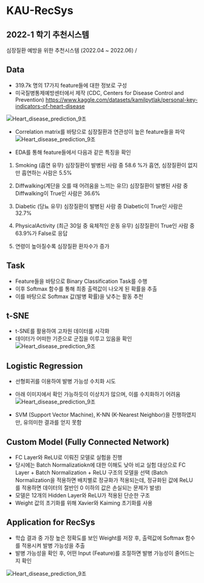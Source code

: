 # KAU-RecSys
## 2022-1 학기 추천시스템

심장질환 예방을 위한 추천시스템 (2022.04 ~ 2022.06) / 

## Data 
- 319.7k 명의 17가지 feature들에 대한 정보로 구성
- 미국질병통제예방센터에서 제작 (CDC, Centers for Disease Control and Prevention)
https://www.kaggle.com/datasets/kamilpytlak/personal-key-indicators-of-heart-disease

![Heart_disease_prediction_9조](https://user-images.githubusercontent.com/94584793/212479049-cca39ed7-6d0f-4345-9359-4b62fed96735.jpg)

- Correlation matrix를 바탕으로 심장질환과 연관성이 높은 feature들을 파악
![Heart_disease_prediction_9조](https://user-images.githubusercontent.com/94584793/212479602-80ecf43e-7125-4a54-9b9b-36f3b15bf40f.jpg)

- EDA를 통해 feature들에서 다음과 같은 특징을 확인
1. Smoking (흡연 유무) 
심장질환이 발병된 사람 중 58.6 %가 흡연, 심장질환이 없지만 흡연하는 사람은 5.5%

2. Diffwalking(계단을 오를 때 어려움을 느끼는 유므)
심장질환이 발병된 사람 중 Diffwalking이 True인 사람은 36.6%

3. Diabetic (당뇨 유무)
심장질환이 발병된 사람 중 Diabetic이 True인 사람은 32.7%

4. PhysicalActivity (최근 30일 중 육체적인 운동 유무)
심장질환이 True인 사람 중 63.9%가 False로 응답

5. 연령이 높아질수록 심장질환 환자수가 증가


## Task
- Feature들을 바탕으로 Binary Classification Task를 수행
- 이후 Softmax 함수를 통해 최종 출력값이 나오게 된 확률을 추출 
- 이를 바탕으로 Softmax 값(발병 확률)을 낮추는 활동 추천


## t-SNE
- t-SNE를 활용하여 고차원 데이터를 시각화
- 데이터가 어떠한 기준으로 군집을 이루고 있음을 확인
![Heart_disease_prediction_9조](https://user-images.githubusercontent.com/94584793/212541192-d82767f7-b64c-4f58-b12d-531c2b2f6f0c.jpg)

## Logistic Regression
- 선형회귀를 이용하여 발병 가능성 수치화 시도
- 아래 이미지에서 확인 가능하듯이 이상치가 많으며, 이를 수치화하기 어려움
![Heart_disease_prediction_9조](https://user-images.githubusercontent.com/94584793/212541380-61993d03-1472-4c1d-ab6b-aafcfde57f5a.jpg)

- SVM (Support Vector Machine), K-NN (K-Nearest Neighbor)을 진행하였지만, 유의미한 결과를 얻지 못함

## Custom Model (Fully Connected Network)
- FC Layer와 ReLU로 이뤄진 모델로 실험을 진행
- 당시에는 Batch Normalizatiokn에 대한 이해도 낮아 비교 실험 대상으로 FC Layer + Batch Normalization + ReLU 구조의 모델을 선택
(Batch Normalization을 적용하면 배치별로 정규화가 적용되는데, 정규화된 값에 ReLU를 적용하면 데이터의 절반인 0 이하의 값은 손실되는 문제가 발생)
- 모델은 12개의 Hidden Layer와 ReLU가 적용된 단순한 구조
- Weight 값의 초기화를 위해 Xavier와 Kaiming 초기화를 사용

## Application for RecSys
- 학습 결과 중 가장 높은 정확도를 보인 Weight를 저장 후, 출력값에 Softmax 함수를 적용시켜 발병 가능성을 추출
- 발병 가능성을 확인 후, 어떤 Input (Feature)를 조절하면 발병 가능성이 줄어드는지 확인

![Heart_disease_prediction_9조](https://user-images.githubusercontent.com/94584793/212544613-4915c8bf-a5ba-48b3-82e2-d005bb4b2079.jpg)


